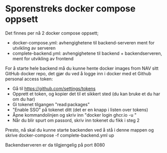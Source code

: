 Sporenstreks docker compose oppsett
================

Det finnes per nå 2 docker compose oppsett;
- docker-compose.yml: avhengighetene til backend-serveren ment for utvikling av serveren
- complete-backend.yml: avhengighetene til backend + backendserveren, ment for utvikling av frontend

For å starte hele backend må du kunne hente docker images from NAV sitt GitHub docker repo, det gjør du ved å
logge inn i docker med et Github personal access token:

- Gå til https://github.com/settings/tokens
- Opprett et token, og kopier det til et sikkert sted (du kan bruke et du har om du har)
- Gi tokenet tilgangen "read:packages"
- "Enable SSO" på tokenet ditt (det er en knapp i listen over tokens)
- Åpne kommandolinjen og skriv inn "docker login ghcr.io -u <ditt github brukernavn>"
- Når du blir spurt om passord, skriv inn tokenet du fikk i steg 2

Presto, nå skal du kunne starte backenden ved å stå i denne mappen og skrive
docker-compose -f complete-backend.yml up

Backendserveren er da tilgjengelig på port 8080
